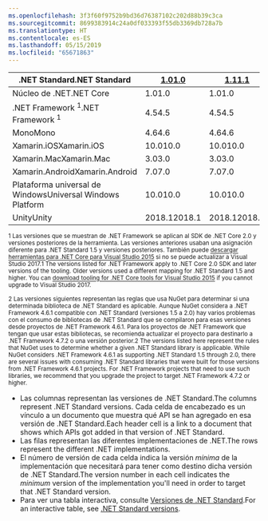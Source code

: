 ```yaml
---
ms.openlocfilehash: 3f3f60f9752b9bd36d76387102c202d88b39c3ca
ms.sourcegitcommit: 8699383914c24a0df033393f55db3369db728a7b
ms.translationtype: HT
ms.contentlocale: es-ES
ms.lasthandoff: 05/15/2019
ms.locfileid: "65671863"
---
```

| <span data-ttu-id="33338-101">.NET Standard</span><span class="sxs-lookup"><span data-stu-id="33338-101">.NET Standard</span></span>              | <span data-ttu-id="33338-102">[1.0]</span><span class="sxs-lookup"><span data-stu-id="33338-102">[1.0]</span></span>  | <span data-ttu-id="33338-103">[1.1]</span><span class="sxs-lookup"><span data-stu-id="33338-103">[1.1]</span></span>  | <span data-ttu-id="33338-104">[1.2]</span><span class="sxs-lookup"><span data-stu-id="33338-104">[1.2]</span></span> | <span data-ttu-id="33338-105">[1.3]</span><span class="sxs-lookup"><span data-stu-id="33338-105">[1.3]</span></span> | <span data-ttu-id="33338-106">[1.4]</span><span class="sxs-lookup"><span data-stu-id="33338-106">[1.4]</span></span> | <span data-ttu-id="33338-107">[1.5]</span><span class="sxs-lookup"><span data-stu-id="33338-107">[1.5]</span></span>              | <span data-ttu-id="33338-108">[1.6]</span><span class="sxs-lookup"><span data-stu-id="33338-108">[1.6]</span></span>              | <span data-ttu-id="33338-109">[2.0]</span><span class="sxs-lookup"><span data-stu-id="33338-109">[2.0]</span></span>               |
|----------------------------|--------|--------|-------|-------|-------|--------------------|--------------------|---------------------|
| <span data-ttu-id="33338-110">Núcleo de .NET</span><span class="sxs-lookup"><span data-stu-id="33338-110">.NET Core</span></span>                  | <span data-ttu-id="33338-111">1.0</span><span class="sxs-lookup"><span data-stu-id="33338-111">1.0</span></span>    | <span data-ttu-id="33338-112">1.0</span><span class="sxs-lookup"><span data-stu-id="33338-112">1.0</span></span>    | <span data-ttu-id="33338-113">1.0</span><span class="sxs-lookup"><span data-stu-id="33338-113">1.0</span></span>   | <span data-ttu-id="33338-114">1.0</span><span class="sxs-lookup"><span data-stu-id="33338-114">1.0</span></span>   | <span data-ttu-id="33338-115">1.0</span><span class="sxs-lookup"><span data-stu-id="33338-115">1.0</span></span>   | <span data-ttu-id="33338-116">1.0</span><span class="sxs-lookup"><span data-stu-id="33338-116">1.0</span></span>                | <span data-ttu-id="33338-117">1.0</span><span class="sxs-lookup"><span data-stu-id="33338-117">1.0</span></span>                | <span data-ttu-id="33338-118">2.0</span><span class="sxs-lookup"><span data-stu-id="33338-118">2.0</span></span>                 |
| <span data-ttu-id="33338-119">.NET Framework <sup>1</sup></span><span class="sxs-lookup"><span data-stu-id="33338-119">.NET Framework <sup>1</sup></span></span>| <span data-ttu-id="33338-120">4.5</span><span class="sxs-lookup"><span data-stu-id="33338-120">4.5</span></span>    | <span data-ttu-id="33338-121">4.5</span><span class="sxs-lookup"><span data-stu-id="33338-121">4.5</span></span>    | <span data-ttu-id="33338-122">4.5.1</span><span class="sxs-lookup"><span data-stu-id="33338-122">4.5.1</span></span> | <span data-ttu-id="33338-123">4.6</span><span class="sxs-lookup"><span data-stu-id="33338-123">4.6</span></span>   | <span data-ttu-id="33338-124">4.6.1</span><span class="sxs-lookup"><span data-stu-id="33338-124">4.6.1</span></span> | <span data-ttu-id="33338-125">4.6.1 <sup>2</sup></span><span class="sxs-lookup"><span data-stu-id="33338-125">4.6.1 <sup>2</sup></span></span> | <span data-ttu-id="33338-126">4.6.1 <sup>2</sup></span><span class="sxs-lookup"><span data-stu-id="33338-126">4.6.1 <sup>2</sup></span></span> | <span data-ttu-id="33338-127">4.6.1 <sup>2</sup></span><span class="sxs-lookup"><span data-stu-id="33338-127">4.6.1 <sup>2</sup></span></span>  |
| <span data-ttu-id="33338-128">Mono</span><span class="sxs-lookup"><span data-stu-id="33338-128">Mono</span></span>                       | <span data-ttu-id="33338-129">4.6</span><span class="sxs-lookup"><span data-stu-id="33338-129">4.6</span></span>    | <span data-ttu-id="33338-130">4.6</span><span class="sxs-lookup"><span data-stu-id="33338-130">4.6</span></span>    | <span data-ttu-id="33338-131">4.6</span><span class="sxs-lookup"><span data-stu-id="33338-131">4.6</span></span>   | <span data-ttu-id="33338-132">4.6</span><span class="sxs-lookup"><span data-stu-id="33338-132">4.6</span></span>   | <span data-ttu-id="33338-133">4.6</span><span class="sxs-lookup"><span data-stu-id="33338-133">4.6</span></span>   | <span data-ttu-id="33338-134">4.6</span><span class="sxs-lookup"><span data-stu-id="33338-134">4.6</span></span>                | <span data-ttu-id="33338-135">4.6</span><span class="sxs-lookup"><span data-stu-id="33338-135">4.6</span></span>                | <span data-ttu-id="33338-136">5.4</span><span class="sxs-lookup"><span data-stu-id="33338-136">5.4</span></span>                 |
| <span data-ttu-id="33338-137">Xamarin.iOS</span><span class="sxs-lookup"><span data-stu-id="33338-137">Xamarin.iOS</span></span>                | <span data-ttu-id="33338-138">10.0</span><span class="sxs-lookup"><span data-stu-id="33338-138">10.0</span></span>   | <span data-ttu-id="33338-139">10.0</span><span class="sxs-lookup"><span data-stu-id="33338-139">10.0</span></span>   | <span data-ttu-id="33338-140">10.0</span><span class="sxs-lookup"><span data-stu-id="33338-140">10.0</span></span>  | <span data-ttu-id="33338-141">10.0</span><span class="sxs-lookup"><span data-stu-id="33338-141">10.0</span></span>  | <span data-ttu-id="33338-142">10.0</span><span class="sxs-lookup"><span data-stu-id="33338-142">10.0</span></span>  | <span data-ttu-id="33338-143">10.0</span><span class="sxs-lookup"><span data-stu-id="33338-143">10.0</span></span>               | <span data-ttu-id="33338-144">10.0</span><span class="sxs-lookup"><span data-stu-id="33338-144">10.0</span></span>               | <span data-ttu-id="33338-145">10.14</span><span class="sxs-lookup"><span data-stu-id="33338-145">10.14</span></span>               |
| <span data-ttu-id="33338-146">Xamarin.Mac</span><span class="sxs-lookup"><span data-stu-id="33338-146">Xamarin.Mac</span></span>                | <span data-ttu-id="33338-147">3.0</span><span class="sxs-lookup"><span data-stu-id="33338-147">3.0</span></span>    | <span data-ttu-id="33338-148">3.0</span><span class="sxs-lookup"><span data-stu-id="33338-148">3.0</span></span>    | <span data-ttu-id="33338-149">3.0</span><span class="sxs-lookup"><span data-stu-id="33338-149">3.0</span></span>   | <span data-ttu-id="33338-150">3.0</span><span class="sxs-lookup"><span data-stu-id="33338-150">3.0</span></span>   | <span data-ttu-id="33338-151">3.0</span><span class="sxs-lookup"><span data-stu-id="33338-151">3.0</span></span>   | <span data-ttu-id="33338-152">3.0</span><span class="sxs-lookup"><span data-stu-id="33338-152">3.0</span></span>                | <span data-ttu-id="33338-153">3.0</span><span class="sxs-lookup"><span data-stu-id="33338-153">3.0</span></span>                | <span data-ttu-id="33338-154">3.8</span><span class="sxs-lookup"><span data-stu-id="33338-154">3.8</span></span>                 |
| <span data-ttu-id="33338-155">Xamarin.Android</span><span class="sxs-lookup"><span data-stu-id="33338-155">Xamarin.Android</span></span>            | <span data-ttu-id="33338-156">7.0</span><span class="sxs-lookup"><span data-stu-id="33338-156">7.0</span></span>    | <span data-ttu-id="33338-157">7.0</span><span class="sxs-lookup"><span data-stu-id="33338-157">7.0</span></span>    | <span data-ttu-id="33338-158">7.0</span><span class="sxs-lookup"><span data-stu-id="33338-158">7.0</span></span>   | <span data-ttu-id="33338-159">7.0</span><span class="sxs-lookup"><span data-stu-id="33338-159">7.0</span></span>   | <span data-ttu-id="33338-160">7.0</span><span class="sxs-lookup"><span data-stu-id="33338-160">7.0</span></span>   | <span data-ttu-id="33338-161">7.0</span><span class="sxs-lookup"><span data-stu-id="33338-161">7.0</span></span>                | <span data-ttu-id="33338-162">7.0</span><span class="sxs-lookup"><span data-stu-id="33338-162">7.0</span></span>                | <span data-ttu-id="33338-163">8.0</span><span class="sxs-lookup"><span data-stu-id="33338-163">8.0</span></span>                 |
| <span data-ttu-id="33338-164">Plataforma universal de Windows</span><span class="sxs-lookup"><span data-stu-id="33338-164">Universal Windows Platform</span></span> | <span data-ttu-id="33338-165">10.0</span><span class="sxs-lookup"><span data-stu-id="33338-165">10.0</span></span>   | <span data-ttu-id="33338-166">10.0</span><span class="sxs-lookup"><span data-stu-id="33338-166">10.0</span></span>   | <span data-ttu-id="33338-167">10.0</span><span class="sxs-lookup"><span data-stu-id="33338-167">10.0</span></span>  | <span data-ttu-id="33338-168">10.0</span><span class="sxs-lookup"><span data-stu-id="33338-168">10.0</span></span>  | <span data-ttu-id="33338-169">10.0</span><span class="sxs-lookup"><span data-stu-id="33338-169">10.0</span></span>  | <span data-ttu-id="33338-170">10.0.16299</span><span class="sxs-lookup"><span data-stu-id="33338-170">10.0.16299</span></span>         | <span data-ttu-id="33338-171">10.0.16299</span><span class="sxs-lookup"><span data-stu-id="33338-171">10.0.16299</span></span>         | <span data-ttu-id="33338-172">10.0.16299</span><span class="sxs-lookup"><span data-stu-id="33338-172">10.0.16299</span></span>          |
| <span data-ttu-id="33338-173">Unity</span><span class="sxs-lookup"><span data-stu-id="33338-173">Unity</span></span>                      | <span data-ttu-id="33338-174">2018.1</span><span class="sxs-lookup"><span data-stu-id="33338-174">2018.1</span></span> | <span data-ttu-id="33338-175">2018.1</span><span class="sxs-lookup"><span data-stu-id="33338-175">2018.1</span></span> | <span data-ttu-id="33338-176">2018.1</span><span class="sxs-lookup"><span data-stu-id="33338-176">2018.1</span></span>| <span data-ttu-id="33338-177">2018.1</span><span class="sxs-lookup"><span data-stu-id="33338-177">2018.1</span></span>| <span data-ttu-id="33338-178">2018.1</span><span class="sxs-lookup"><span data-stu-id="33338-178">2018.1</span></span>| <span data-ttu-id="33338-179">2018.1</span><span class="sxs-lookup"><span data-stu-id="33338-179">2018.1</span></span>             |  <span data-ttu-id="33338-180">2018.1</span><span class="sxs-lookup"><span data-stu-id="33338-180">2018.1</span></span>            | <span data-ttu-id="33338-181">2018.1</span><span class="sxs-lookup"><span data-stu-id="33338-181">2018.1</span></span>              |

<span data-ttu-id="33338-182"><sup>1 Las versiones que se muestran de .NET Framework se aplican al SDK de .NET Core 2.0 y versiones posteriores de la herramienta. Las versiones anteriores usaban una asignación diferente para .NET Standard 1.5 y versiones posteriores. También puede [descargar herramientas para .NET Core para Visual Studio 2015](https://github.com/dotnet/core/blob/master/release-notes/download-archive.md) si no se puede actualizar a Visual Studio 2017.</sup></span><span class="sxs-lookup"><span data-stu-id="33338-182"><sup>1 The versions listed for .NET Framework apply to .NET Core 2.0 SDK and later versions of the tooling. Older versions used a different mapping for .NET Standard 1.5 and higher. You can [download tooling for .NET Core tools for Visual Studio 2015](https://github.com/dotnet/core/blob/master/release-notes/download-archive.md) if you cannot upgrade to Visual Studio 2017.</sup></span></span>

<span data-ttu-id="33338-183"><sup>2 Las versiones siguientes representan las reglas que usa NuGet para determinar si una determinada biblioteca de .NET Standard es aplicable. Aunque NuGet considera a .NET Framework 4.6.1 compatible con .NET Standard (versiones 1.5 a 2.0) hay varios problemas con el consumo de bibliotecas de .NET Standard que se compilaron para esas versiones desde proyectos de .NET Framework 4.6.1. Para los proyectos de .NET Framework que tengan que usar estas bibliotecas, se recomienda actualizar el proyecto para destinarlo a .NET Framework 4.7.2 o una versión posterior.</sup></span><span class="sxs-lookup"><span data-stu-id="33338-183"><sup>2 The versions listed here represent the rules that NuGet uses to determine whether a given .NET Standard library is applicable. While NuGet considers .NET Framework 4.6.1 as supporting .NET Standard 1.5 through 2.0, there are several issues with consuming .NET Standard libraries that were built for those versions from .NET Framework 4.6.1 projects. For .NET Framework projects that need to use such libraries, we recommend that you upgrade the project to target .NET Framework 4.7.2 or higher.</sup></span></span>

- <span data-ttu-id="33338-184">Las columnas representan las versiones de .NET Standard.</span><span class="sxs-lookup"><span data-stu-id="33338-184">The columns represent .NET Standard versions.</span></span> <span data-ttu-id="33338-185">Cada celda de encabezado es un vínculo a un documento que muestra qué API se han agregado en esa versión de .NET Standard.</span><span class="sxs-lookup"><span data-stu-id="33338-185">Each header cell is a link to a document that shows which APIs got added in that version of .NET Standard.</span></span>
- <span data-ttu-id="33338-186">Las filas representan las diferentes implementaciones de .NET.</span><span class="sxs-lookup"><span data-stu-id="33338-186">The rows represent the different .NET implementations.</span></span>
- <span data-ttu-id="33338-187">El número de versión de cada celda indica la versión *mínima* de la implementación que necesitará para tener como destino dicha versión de .NET Standard.</span><span class="sxs-lookup"><span data-stu-id="33338-187">The version number in each cell indicates the *minimum* version of the implementation you'll need in order to target that .NET Standard version.</span></span>
- <span data-ttu-id="33338-188">Para ver una tabla interactiva, consulte [Versiones de .NET Standard](https://dotnet.microsoft.com/platform/dotnet-standard#versions).</span><span class="sxs-lookup"><span data-stu-id="33338-188">For an interactive table, see [.NET Standard versions](https://dotnet.microsoft.com/platform/dotnet-standard#versions).</span></span>

[1.0]: https://github.com/dotnet/standard/blob/master/docs/versions/netstandard1.0.md
[1.1]: https://github.com/dotnet/standard/blob/master/docs/versions/netstandard1.1.md
[1.2]: https://github.com/dotnet/standard/blob/master/docs/versions/netstandard1.2.md
[1.3]: https://github.com/dotnet/standard/blob/master/docs/versions/netstandard1.3.md
[1.4]: https://github.com/dotnet/standard/blob/master/docs/versions/netstandard1.4.md
[1.5]: https://github.com/dotnet/standard/blob/master/docs/versions/netstandard1.5.md
[1.6]: https://github.com/dotnet/standard/blob/master/docs/versions/netstandard1.6.md
[2.0]: https://github.com/dotnet/standard/blob/master/docs/versions/netstandard2.0.md
